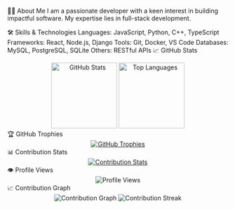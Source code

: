 
👨‍💻 About Me
I am a passionate developer with a keen interest in building impactful software. My expertise lies in full-stack development.

🛠️ Skills & Technologies
Languages: JavaScript, Python, C++, TypeScript
Frameworks: React, Node.js, Django
Tools: Git, Docker, VS Code
Databases: MySQL, PostgreSQL, SQLite
Others: RESTful APIs
📈 GitHub Stats
<div align="center">
  <img src="https://github-readme-stats.vercel.app/api?username=MD-Jafor-Sadek-Khan&show_icons=true&theme=ayu_mirage" alt="GitHub Stats" height="150px" />
  <img src="https://github-readme-stats.vercel.app/api/top-langs/?username=MD-Jafor-Sadek-Khan&layout=compact&theme=ayu_mirage" alt="Top Languages" height="150px" />
</div>
🏆 GitHub Trophies
<div align="center">
  <a href="https://github.com/ryo-ma/github-profile-trophy">
    <img src="https://github-profile-trophy.vercel.app/?username=MD-Jafor-Sadek-Khan&theme=onedark" alt="GitHub Trophies" />
  </a>
</div>
📊 Contribution Stats
<div align="center">
  <a href="https://github.com/MD-Jafor-Sadek-Khan/github-contributor-stats">
    <img src="https://github-contributor-stats.vercel.app/api?username=MD-Jafor-Sadek-Khan" alt="Contribution Stats" />
  </a>
</div>
👁️ Profile Views
<div align="center">
  <img src="https://komarev.com/ghpvc/?username=MD-Jafor-Sadek-Khan&color=blue" alt="Profile Views" />
</div>
📈 Contribution Graph
<div align="center">
  <img src="https://github-readme-activity-graph.vercel.app/graph?username=MD-Jafor-Sadek-Khan&theme=react-dark" alt="Contribution Graph" />
  <img src="https://github-readme-streak-stats.herokuapp.com/?user=MD-Jafor-Sadek-Khan&theme=ayu-mirage" alt="Contribution Streak" />
</div>
